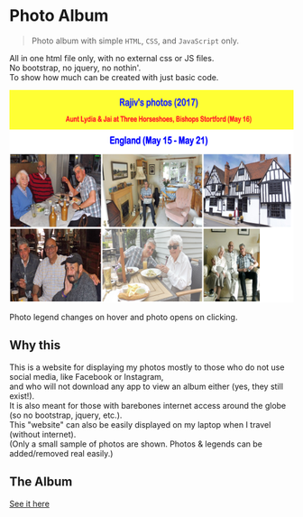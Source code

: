 # Photo Album

> Photo album with simple `HTML`, `CSS`, and `JavaScript` only.

All in one html file only, with no external css or JS files.<br>
No bootstrap, no jquery, no nothin'.<br>
To show how much can be created with just basic code.

<p align="center">
  <img src="/images/album_screenshot.png" alt="Photo album screenshot"
       width="654" height="377">
</p>

Photo legend changes on hover and photo opens on clicking.

## Why this

This is a website for displaying my photos mostly to those who do not use social media, like Facebook or Instagram,<br>
and who will not download any app to view an album either (yes, they still exist!). <br>
It is also meant for those with barebones internet access around the globe (so no bootstrap, jquery, etc.).<br>
This "website" can also be easily displayed on my laptop when I travel (without internet).<br>
(Only a small sample of photos are shown. Photos & legends can be added/removed real easily.)

## The Album

[See it here](https://cdn.rawgit.com/rajiv-shankar/Photo-Album/706807d2/index.html)